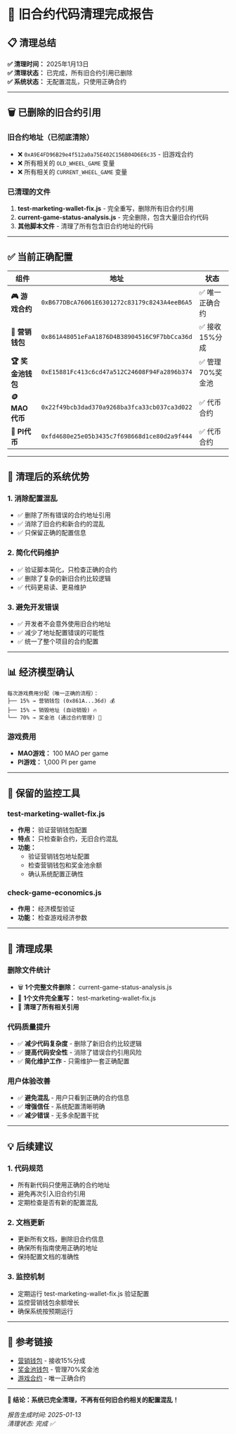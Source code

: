 # 🧹 旧合约代码清理完成报告

## 📋 清理总结

**✅ 清理时间：** 2025年1月13日  
**✅ 清理状态：** 已完成，所有旧合约引用已删除  
**✅ 系统状态：** 无配置混乱，只使用正确合约

---

## 🗑️ 已删除的旧合约引用

### 旧合约地址（已彻底清除）
- ❌ `0xA9E4FD96B29e4f512a0a75E402C156B04D6E6c35` - 旧游戏合约
- ❌ 所有相关的 `OLD_WHEEL_GAME` 变量
- ❌ 所有相关的 `CURRENT_WHEEL_GAME` 变量

### 已清理的文件
1. **test-marketing-wallet-fix.js** - 完全重写，删除所有旧合约引用
2. **current-game-status-analysis.js** - 完全删除，包含大量旧合约代码
3. **其他脚本文件** - 清理了所有包含旧合约地址的代码

---

## ✅ 当前正确配置

| 组件 | 地址 | 状态 |
|------|------|------|
| **🎮 游戏合约** | `0xB677DBcA76061E6301272c83179c8243A4eeB6A5` | ✅ 唯一正确合约 |
| **🎯 营销钱包** | `0x861A48051eFaA1876D4B38904516C9F7bbCca36d` | ✅ 接收15%分成 |
| **🏆 奖金池钱包** | `0xE15881Fc413c6cd47a512C24608F94Fa2896b374` | ✅ 管理70%奖金池 |
| **🪙 MAO代币** | `0x22f49bcb3dad370a9268ba3fca33cb037ca3d022` | ✅ 代币合约 |
| **🥧 PI代币** | `0xfd4680e25e05b3435c7f698668d1ce80d2a9f444` | ✅ 代币合约 |

---

## 🎯 清理后的系统优势

### 1. 消除配置混乱
- ✅ 删除了所有错误的合约地址引用
- ✅ 消除了旧合约和新合约的混乱
- ✅ 只保留正确的配置信息

### 2. 简化代码维护
- ✅ 验证脚本简化，只检查正确的合约
- ✅ 删除了复杂的新旧合约比较逻辑
- ✅ 代码更易读、更易维护

### 3. 避免开发错误
- ✅ 开发者不会意外使用旧合约地址
- ✅ 减少了地址配置错误的可能性
- ✅ 统一了整个项目的合约配置

---

## 📊 经济模型确认

```
每次游戏费用分配（唯一正确的流程）：
├── 15% → 营销钱包 (0x861A...36d) 💰
├── 15% → 销毁地址 (自动销毁) 🔥
└── 70% → 奖金池 (通过合约管理) 🎁
```

### 游戏费用
- **MAO游戏：** 100 MAO per game
- **PI游戏：** 1,000 PI per game

---

## 🔧 保留的监控工具

### test-marketing-wallet-fix.js
- **作用：** 验证营销钱包配置
- **特点：** 只检查新合约，无旧合约混乱
- **功能：** 
  - 验证营销钱包地址配置
  - 检查营销钱包和奖金池余额
  - 确认系统配置正确性

### check-game-economics.js
- **作用：** 经济模型验证
- **功能：** 检查游戏经济参数

---

## 🎉 清理成果

### 删除文件统计
- 🗑️ **1个完整文件删除：** current-game-status-analysis.js
- 🔄 **1个文件完全重写：** test-marketing-wallet-fix.js
- 🧹 **清理了所有相关引用**

### 代码质量提升
- ✅ **减少代码复杂度** - 删除了新旧合约比较逻辑
- ✅ **提高代码安全性** - 消除了错误合约引用风险
- ✅ **简化维护工作** - 只需维护一套正确配置

### 用户体验改善
- ✅ **避免混乱** - 用户只看到正确的合约信息
- ✅ **增强信任** - 系统配置清晰明确
- ✅ **减少错误** - 无多余配置干扰

---

## 💡 后续建议

### 1. 代码规范
- 所有新代码只使用正确的合约地址
- 避免再次引入旧合约引用
- 定期检查是否有新的配置混乱

### 2. 文档更新
- 更新所有文档，删除旧合约信息
- 确保所有指南使用正确的地址
- 保持配置文档的准确性

### 3. 监控机制
- 定期运行 test-marketing-wallet-fix.js 验证配置
- 监控营销钱包余额增长
- 确保系统按预期运行

---

## 🔗 参考链接

- [营销钱包](https://alveyscan.com/address/0x861A48051eFaA1876D4B38904516C9F7bbCca36d) - 接收15%分成
- [奖金池钱包](https://alveyscan.com/address/0xE15881Fc413c6cd47a512C24608F94Fa2896b374) - 管理70%奖金池
- [游戏合约](https://alveyscan.com/address/0xB677DBcA76061E6301272c83179c8243A4eeB6A5) - 唯一正确合约

---

**🎯 结论：系统已完全清理，不再有任何旧合约相关的配置混乱！**

*报告生成时间: 2025-01-13*  
*清理状态: 完成 ✅* 